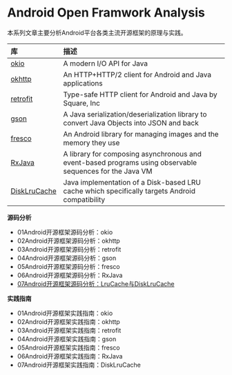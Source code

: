 # Android Open Framwork Analysis

本系列文章主要分析Android平台各类主流开源框架的原理与实践。

|库                                       |描述                                            |
|:----------------------------------------|:----------------------------------------------|
|[okio](https://github.com/square/okio)|A modern I/O API for Java
|[okhttp](https://github.com/square/okhttp)|An HTTP+HTTP/2 client for Android and Java applications
|[retrofit](https://github.com/square/retrofit)|Type-safe HTTP client for Android and Java by Square, Inc
|[gson](https://github.com/google/gson)|A Java serialization/deserialization library to convert Java Objects into JSON and back
|[fresco](https://github.com/facebook/fresco)|An Android library for managing images and the memory they use
|[RxJava](https://github.com/ReactiveX/RxJava)|A library for composing asynchronous and event-based programs using observable sequences for the Java VM
|[DiskLruCache](https://github.com/JakeWharton/DiskLruCache)|Java implementation of a Disk-based LRU cache which specifically targets Android compatibility


**源码分析**

- 01Android开源框架源码分析：okio
- 02Android开源框架源码分析：okhttp
- 03Android开源框架源码分析：retrofit
- 04Android开源框架源码分析：gson
- 05Android开源框架源码分析：fresco
- 06Android开源框架源码分析：RxJava
- [07Android开源框架源码分析：LruCache与DiskLruCache](https://github.com/guoxiaoxing/android-open-framwork-analysis/blob/doc/源码分析/07Android开源框架源码分析：LruCache与DiskLruCache.md)


**实践指南**

- 01Android开源框架实践指南：okio
- 02Android开源框架实践指南：okhttp
- 03Android开源框架实践指南：retrofit
- 04Android开源框架实践指南：gson
- 05Android开源框架实践指南：fresco
- 06Android开源框架实践指南：RxJava
- 07Android开源框架实践指南：DiskLruCache